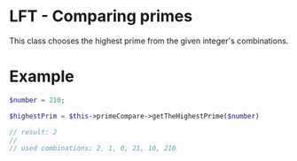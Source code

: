 # LFT - Comparing primes

This class chooses the highest prime from the given integer's combinations.

# Example

```php
$number = 210;

$highestPrim = $this->primeCompare->getTheHighestPrime($number)

// result: 2
//
// used combinations: 2, 1, 0, 21, 10, 210
```
